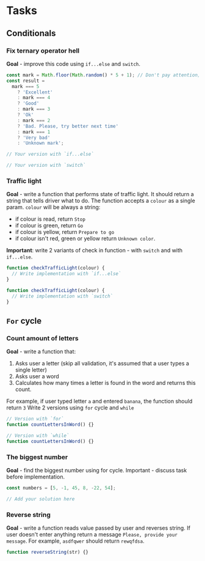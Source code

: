 # Tasks

## Conditionals

### Fix ternary operator hell

**Goal** - improve this code using `if...else` and `switch`.

```js
const mark = Math.floor(Math.random() * 5 + 1); // Don't pay attention; in this variable random integer between 1 and 5
const result =
  mark === 5
    ? 'Excellent'
    : mark === 4
    ? 'Good'
    : mark === 3
    ? 'Ok'
    : mark === 2
    ? 'Bad. Please, try better next time'
    : mark === 1
    ? 'Very bad'
    : 'Unknown mark';
```

```js
// Your version with `if...else`
```

```js
// Your version with `switch`
```

### Traffic light

**Goal** - write a function that performs state of traffic light. It should return a string that tells driver what to do. The function accepts a `colour` as a single param. `colour` will be always a string:

- if colour is read, return `Stop`
- if colour is green, return `Go`
- if colour is yellow, return `Prepare to go`
- if colour isn't red, green or yellow return `Unknown color`.

**Important**: write 2 variants of check in function - with `switch` and with `if...else`.

```js
function checkTrafficLight(colour) {
  // Write implementation with `if...else`
}
```

```js
function checkTrafficLight(colour) {
  // Write implementation with `switch`
}
```

## `For` cycle

### Count amount of letters

**Goal** - write a function that:

1. Asks user a letter (skip all validation, it's assumed that a user types a single letter)
2. Asks user a word
3. Calculates how many times a letter is found in the word and returns this count.

For example, if user typed letter `a` and entered `banana`, the function should return `3`
Write 2 versions using `for` cycle and `while`

```js
// Version with `for`
function countLettersInWord() {}
```

```js
// Version with `while`
function countLettersInWord() {}
```

### The biggest number

**Goal** - find the biggest number using for cycle. Important - discuss task before implementation.

```js
const numbers = [5, -1, 45, 8, -22, 54];

// Add your solution here
```

### Reverse string

**Goal** - write a function reads value passed by user and reverses string. If user doesn't enter anything return a message `Please, provide your message`.
For example, `asdfqwer` should return `rewqfdsa`.

```js
function reverseString(str) {}
```
